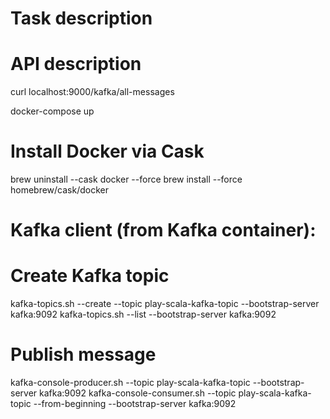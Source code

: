 # Task description


# API description
curl localhost:9000/kafka/all-messages

docker-compose up

# Install Docker via Cask
brew uninstall --cask docker --force
brew install --force homebrew/cask/docker


# Kafka client (from Kafka container):
# Create Kafka topic
kafka-topics.sh --create --topic play-scala-kafka-topic --bootstrap-server kafka:9092
kafka-topics.sh --list  --bootstrap-server kafka:9092

# Publish message
kafka-console-producer.sh --topic play-scala-kafka-topic --bootstrap-server kafka:9092
kafka-console-consumer.sh --topic play-scala-kafka-topic --from-beginning --bootstrap-server kafka:9092


